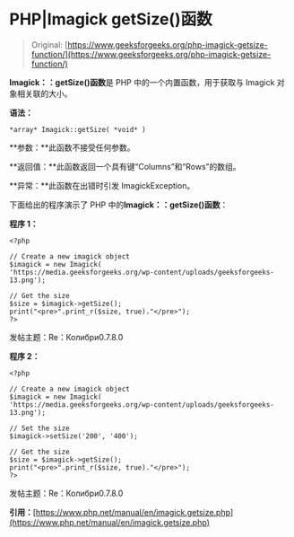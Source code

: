 # PHP|Imagick getSize()函数

> Original: [https://www.geeksforgeeks.org/php-imagick-getsize-function/](https://www.geeksforgeeks.org/php-imagick-getsize-function/)

**Imagick：：getSize()函数**是 PHP 中的一个内置函数，用于获取与 Imagick 对象相关联的大小。

**语法：**

```
*array* Imagick::getSize( *void* )
```

**参数：**此函数不接受任何参数。

**返回值：**此函数返回一个具有键“Columns”和“Rows”的数组。

**异常：**此函数在出错时引发 ImagickException。

下面给出的程序演示了 PHP 中的**Imagick：：getSize()函数**：

**程序 1：**

```
<?php

// Create a new imagick object
$imagick = new Imagick(
'https://media.geeksforgeeks.org/wp-content/uploads/geeksforgeeks-13.png');

// Get the size
$size = $imagick->getSize();
print("<pre>".print_r($size, true)."</pre>");
?>
```

发帖主题：Re：Колибри0.7.8.0

**程序 2：**

```
<?php

// Create a new imagick object
$imagick = new Imagick(
'https://media.geeksforgeeks.org/wp-content/uploads/geeksforgeeks-13.png');

// Set the size
$imagick->setSize('200', '400');

// Get the size
$size = $imagick->getSize();
print("<pre>".print_r($size, true)."</pre>");
?>
```

发帖主题：Re：Колибри0.7.8.0

**引用：**[https://www.php.net/manual/en/imagick.getsize.php](https://www.php.net/manual/en/imagick.getsize.php)